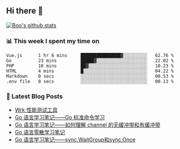 ## Hi there 👋

[![Boo's github stats](https://github-readme-stats.vercel.app/api?username=0xAiKang)](https://github.com/anuraghazra/github-readme-stats)

<!-- [![Most Used Langs](https://github-readme-stats.vercel.app/api/top-langs/?username=0xAiKang)](https://github.com/anuraghazra/github-readme-stats) -->

### 📊 This week I spent my time on
<!--START_SECTION:waka-->

```text
Vue.js      1 hr 6 mins     ███████████████▓░░░░░░░░░   62.76 %
Go          23 mins         █████▓░░░░░░░░░░░░░░░░░░░   22.02 %
PHP         10 mins         ██▓░░░░░░░░░░░░░░░░░░░░░░   10.23 %
HTML        4 mins          █░░░░░░░░░░░░░░░░░░░░░░░░   04.22 %
Markdown    0 secs          ░░░░░░░░░░░░░░░░░░░░░░░░░   00.53 %
.env file   0 secs          ░░░░░░░░░░░░░░░░░░░░░░░░░   00.13 %
```

<!--END_SECTION:waka-->

### 📕 Latest Blog Posts
<!-- BLOG-POST-LIST:START -->
- [Wrk 性能测试工具](https://www.0x2beace.com/wrk-performance-testing-tool/)
- [Go 语言学习笔记——Go 标准命令学习](https://www.0x2beace.com/go-language-study-notes-standard-command-learning/)
- [Go 语言学习笔记——如何理解 channel 的无缓冲带和有缓冲带](https://www.0x2beace.com/go-language-study-notes-how-to-understand-the-channel-without-buffer-and-with-buffer/)
- [Go 语言零散学习笔记](https://www.0x2beace.com/go-language-study-notes/)
- [Go 语言学习笔记——sync.WaitGroup和sync.Once](https://www.0x2beace.com/go-language-study-notes-sync-Mutex-and-sync-WaitGroup-and-sync-Once/)
<!-- BLOG-POST-LIST:END -->

